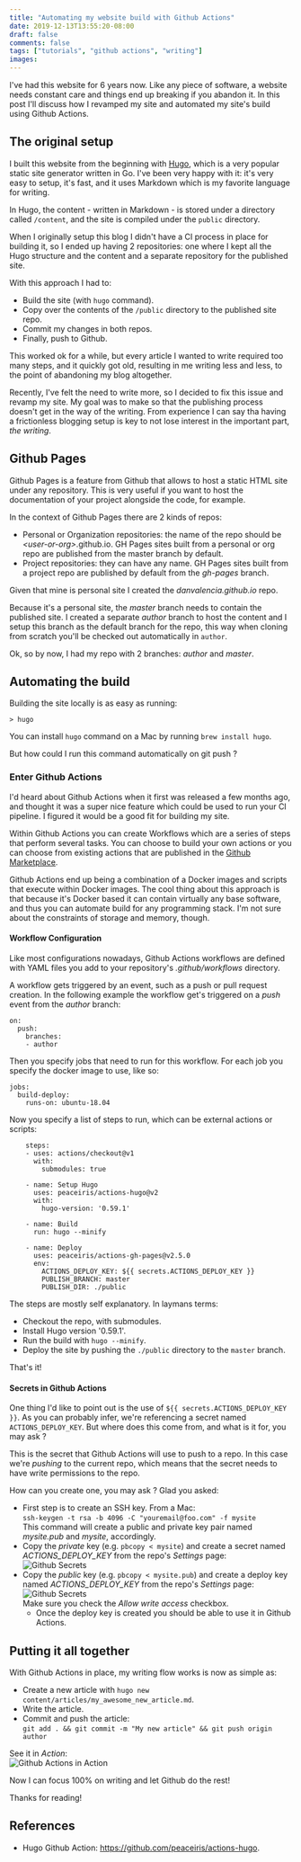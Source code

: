 ```yaml
---
title: "Automating my website build with Github Actions"
date: 2019-12-13T13:55:20-08:00
draft: false
comments: false
tags: ["tutorials", "github actions", "writing"]
images:
---
```


I've had this website for 6 years now. Like any piece of software, a website needs constant care and things end up breaking if you abandon it. In this post I'll discuss how I revamped my site and automated my site's build using Github Actions.

## The original setup 

I built this website from the beginning with [Hugo](https://gohugo.io), which is a very popular static site generator written in Go. I've been very happy with it: it's very easy to setup, it's fast, and it uses Markdown which is my favorite language for writing. 

In Hugo, the content - written in Markdown - is stored under a directory called `/content`, and the site is compiled under the `public` directory.  

When I originally setup this blog I didn't have a CI process in place for building it, so I ended up having 2 repositories: one where I kept all the Hugo structure and the content and a separate repository for the published site. 

With this approach I had to:  
  - Build the site (with `hugo` command).  
  - Copy over the contents of the `/public` directory to the published site repo.  
  - Commit my changes in both repos.  
  - Finally, push to Github. 

This worked ok for a while, but every article I wanted to write required too many steps, and it quickly got old, resulting in me writing less and less, to the point of abandoning my blog altogether. 

Recently, I've felt the need to write more, so I decided to fix this issue and revamp my site. My goal was to make so that the publishing process doesn't get in the way of the writing. From experience I can say tha having a frictionless blogging setup is key to not lose interest in the important part, _the writing_. 

## Github Pages

Github Pages is a feature from Github that allows to host a static HTML site under any repository. This is very useful if you want to host the documentation of your project alongside the code, for example. 

In the context of Github Pages there are 2 kinds of repos:
- Personal or Organization repositories: the name of the repo should be _\<user-or-org\>_.github.io. GH Pages sites built from a personal or org repo are published from the master branch by default.
- Project repositories: they can have any name. GH Pages sites built from a project repo are published by default from the _gh-pages_ branch. 

Given that mine is personal site I created the _danvalencia.github.io_ repo. 

Because it's a personal site, the _master_ branch needs to contain the published site. I created a separate _author_ branch to host the content and I setup this branch as the default branch for the repo, this way when cloning from scratch you'll be checked out automatically in `author`. 

Ok, so by now, I had my repo with 2 branches: _author_ and _master_. 

## Automating the build

Building the site locally is as easy as running:

```
> hugo
```

You can install `hugo` command on a Mac by running `brew install hugo`.

But how could I run this command automatically on git push ?

### Enter Github Actions

I'd heard about Github Actions when it first was released a few months ago, and thought it was a super nice feature which could be used to run your CI pipeline. I figured it would be a good fit for building my site.

Within Github Actions you can create Workflows which are a series of steps that perform several tasks. You can choose to build your own actions or you can choose from existing actions that are published in the [Github Marketplace](https://github.com/marketplace?type=actions).

Github Actions end up being a combination of a Docker images and scripts that execute within Docker images. The cool thing about this approach is that because it's Docker based it can contain virtually any base software, and thus you can automate build for any programming stack. I'm not sure about the constraints of storage and memory, though.

#### Workflow Configuration 

Like most configurations nowadays, Github Actions workflows are defined with YAML files you add to your repository's _.github/workflows_ directory.

A workflow gets triggered by an event, such as a push or pull request creation. In the following example the workflow get's triggered on a _push_ event from the _author_ branch:

```
on:
  push:
    branches:
    - author
```

Then you specify jobs that need to run for this workflow. For each job you specify the docker image to use, like so:
```
jobs:
  build-deploy:
    runs-on: ubuntu-18.04
```

 Now you specify a list of steps to run, which can be external actions or scripts:

```
    steps:
    - uses: actions/checkout@v1
      with:
        submodules: true

    - name: Setup Hugo
      uses: peaceiris/actions-hugo@v2
      with:
        hugo-version: '0.59.1'

    - name: Build
      run: hugo --minify

    - name: Deploy
      uses: peaceiris/actions-gh-pages@v2.5.0
      env:
        ACTIONS_DEPLOY_KEY: ${{ secrets.ACTIONS_DEPLOY_KEY }}
        PUBLISH_BRANCH: master
        PUBLISH_DIR: ./public
```

The steps are mostly self explanatory. In laymans terms:    
  - Checkout the repo, with submodules.  
  - Install Hugo version '0.59.1'.  
  - Run the build with `hugo --minify`.  
  - Deploy the site by pushing the `./public` directory to the `master` branch.

That's it!

#### Secrets in Github Actions

One thing I'd like to point out is the use of `${{ secrets.ACTIONS_DEPLOY_KEY }}`. As you can probably infer, we're referencing a secret named `ACTIONS_DEPLOY_KEY`. But where does this come from, and what is it for, you may ask ?

This is the secret that Github Actions will use to push to a repo. In this case we're _pushing_ to the current repo, which means that the secret needs to have write permissions to the repo.

How can you create one, you may ask ? Glad you asked:  
- First step is to create an SSH key. From a Mac:  
  `ssh-keygen -t rsa -b 4096 -C "youremail@foo.com" -f mysite`  
  This command will create a public and private key pair named _mysite.pub_ and _mysite_, accordingly.  
- Copy the _private_ key (e.g. `pbcopy < mysite`) and create a secret named _ACTIONS_DEPLOY_KEY_ from the repo's _Settings_ page:  
  ![Github Secrets][1]  
- Copy the _public_ key (e.g. `pbcopy < mysite.pub`) and create a deploy key named _ACTIONS_DEPLOY_KEY_ from the repo's _Settings_ page:  
  ![Github Secrets][2]  
  Make sure you check the _Allow write access_ checkbox.
  - Once the deploy key is created you should be able to use it in Github Actions. 

## Putting it all together  
With Github Actions in place, my writing flow works is now as simple as:  
- Create a new article with `hugo new content/articles/my_awesome_new_article.md`.  
- Write the article.  
- Commit and push the article:  
  `git add . && git commit -m "My new article" && git push origin author` 

See it in _Action_:  
  ![Github Actions in Action][3]  
 
Now I can focus 100% on writing and let Github do the rest!  

Thanks for reading!


## References
- Hugo Github Action: https://github.com/peaceiris/actions-hugo.   


  [1]: https://s3.amazonaws.com/danvalencia_my_site/github_secrets.png
  [2]: https://s3.amazonaws.com/danvalencia_my_site/github_deploy_keys.png
  [3]: https://s3.amazonaws.com/danvalencia_my_site/github_actions_in_action.png